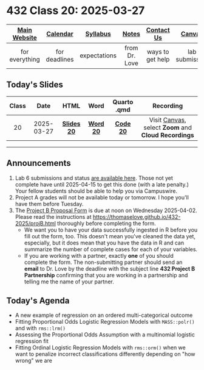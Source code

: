 # 432 Class 20: 2025-03-27

[Main Website](https://thomaselove.github.io/432-2025/) | [Calendar](https://thomaselove.github.io/432-2025/calendar.html) | [Syllabus](https://thomaselove.github.io/432-syllabus-2025/) | [Notes](https://thomaselove.github.io/432-notes/) | [Contact Us](https://thomaselove.github.io/432-2025/contact.html) | [Canvas](https://canvas.case.edu) | [Data and Code](https://github.com/THOMASELOVE/432-data) | [Sources](https://github.com/THOMASELOVE/432-classes-2024/tree/main/sources)
:-----------: | :--------------: | :----------: | :---------: | :-------------: | :-----------: | :------------: |:------:
for everything | for deadlines | expectations | from Dr. Love | ways to get help | lab submission | for downloads | to read

## Today's Slides

Class | Date | HTML | Word | Quarto .qmd | Recording
:---: | :--------: | :------: | :------: | :------: | :-------------:
20 | 2025-03-27 | **[Slides 20](https://thomaselove.github.io/432-slides-2025/slides20.html)** | **[Word 20](https://thomaselove.github.io/432-slides-2025/slides20w.docx)** | **[Code 20](https://github.com/THOMASELOVE/432-slides-2025/blob/main/slides20.qmd)** | Visit [Canvas](https://canvas.case.edu/), select **Zoom** and **Cloud Recordings**

---

## Announcements

1. Lab 6 submissions and status [are available here](https://github.com/THOMASELOVE/432-classes-2025/tree/main/lab6). Those not yet complete have until 2025-04-15 to get this done (with a late penalty.) Your fellow students should be able to help you via Campuswire.
2. Project A grades will not be available today or tomorrow. I hope you'll have them before Tuesday.
3. The [Project B Proposal Form](https://bit.ly/432-2025-projB-proposal) is due at noon on Wednesday 2025-04-02. Please read the instructions at <https://thomaselove.github.io/432-2025/projB.html> thoroughly before completing the form.
    - We want you to have your data successfully ingested in R before you fill out the form, too. This doesn't mean you've cleaned the data yet, especially, but it does mean that you have the data in R and can summarize the number of complete cases for each of your variables.
    - If you are working with a partner, exactly **one** of you should complete the form. The non-submitting partner should send an **email** to Dr. Love by the deadline with the subject line **432 Project B Partnership** confirming that you are working in a partnership and telling me the name of your partner.

## Today's Agenda

- A new example of regression on an ordered multi-categorical outcome
- Fitting Proportional Odds Logistic Regression Models with `MASS::polr()` and with `rms::lrm()`
- Assessing the Proportional Odds Assumption with a multinomial logistic regression fit
- Fitting Ordinal Logistic Regression Models with `rms::orm()` when we want to penalize incorrect classifications differently depending on "how wrong" we are


